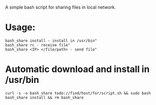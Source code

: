 A simple bash script for sharing files in local network.

# Usage:

```
bash_share install - install in /usr/bin"
bash_share rc - receive file"
bash_share <IP> </file/path> - send file"
```

# Automatic download and install in /usr/bin

```
curl -s -o bash_share todo://find/host/for/script.sh && sudo bash bash_share install && rm bash_share
```

